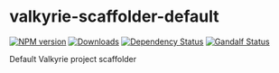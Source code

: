 # valkyrie-scaffolder-default
[![NPM version][npm-image]][npm-url] [![Downloads][downloads-image]][npm-url] [![Dependency Status][dependencies-image]][dependencies-url] [![Gandalf Status][gandalf-image]][gandalf-url]

[npm-url]: https://www.npmjs.com/package/valkyrie-scaffolder-default
[npm-image]: http://img.shields.io/npm/v/valkyrie-scaffolder-default.svg?style=flat
[downloads-image]: https://img.shields.io/npm/dm/valkyrie-scaffolder-default.svg?style=flat-square
[dependencies-url]: href="https://david-dm.org/giowe/valkyrie-scaffolder-default
[dependencies-image]: https://david-dm.org/giowe/valkyrie-scaffolder-default.svg
[gandalf-url]: https://www.youtube.com/watch?v=Sagg08DrO5U
[gandalf-image]: http://img.shields.io/badge/gandalf-approved-61C6FF.svg

Default Valkyrie project scaffolder
